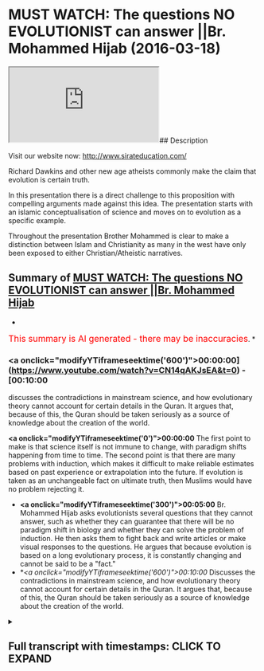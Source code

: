 # MUST WATCH: The questions NO EVOLUTIONIST can answer ||Br. Mohammed Hijab (2016-03-18)

<iframe loading='lazy' src='https://www.youtube.com/embed/CN14qAKJsEA'></iframe>## Description

Visit our website now: http://www.sirateducation.com/

Richard Dawkins and other new age atheists commonly make the claim that evolution is certain truth. 

In this presentation there is a direct challenge to this proposition with compelling arguments made against this idea. The presentation starts with an islamic conceptualisation of science and moves on to evolution as a specific example. 

Throughout the presentation Brother Mohammed is clear to make a distinction between Islam and Christianity as many in the west have only been exposed to either Christian/Atheistic narratives.

## Summary of [MUST WATCH: The questions NO EVOLUTIONIST can answer ||Br. Mohammed Hijab](https://www.youtube.com/watch?v=CN14qAKJsEA)


*

<span style="color:red; font-size:125%">This summary is AI generated - there may be inaccuracies</span>. [](/)*

### <a onclick=\"modifyYTiframeseektime('600')\">00:00:00](https://www.youtube.com/watch?v=CN14qAKJsEA&t=0) - [00:10:00</a>

discusses the contradictions in mainstream science, and how evolutionary theory cannot account for certain details in the Quran. It argues that, because of this, the Quran should be taken seriously as a source of knowledge about the creation of the world.

**<a onclick=\"modifyYTiframeseektime('0')\">00:00:00</a>** The first point to make is that science itself is not immune to change, with paradigm shifts happening from time to time. The second point is that there are many problems with induction, which makes it difficult to make reliable estimates based on past experience or extrapolation into the future. If evolution is taken as an unchangeable fact on ultimate truth, then Muslims would have no problem rejecting it.
* **<a onclick=\"modifyYTiframeseektime('300')\">00:05:00</a>**  Br. Mohammed Hijab asks evolutionists several questions that they cannot answer, such as whether they can guarantee that there will be no paradigm shift in biology and whether they can solve the problem of induction. He then asks them to fight back and write articles or make visual responses to the questions. He argues that because evolution is based on a long evolutionary process, it is constantly changing and cannot be said to be a "fact."
* **<a onclick=\"modifyYTiframeseektime('600')\">00:10:00</a>* Discusses the contradictions in mainstream science, and how evolutionary theory cannot account for certain details in the Quran. It argues that, because of this, the Quran should be taken seriously as a source of knowledge about the creation of the world.

<details><summary><h2>Full transcript with timestamps: CLICK TO EXPAND</h2></summary>

<a onclick="modifyYTiframeseektime('0)')">0:00:00 and public leaders feel so me or so<\/a>
<a onclick="modifyYTiframeseektime('5)')">0:00:05 dirty or do I either would you me I<\/a>
<a onclick="modifyYTiframeseektime('9)')">0:00:09 thought all right so the first thing<\/a>
<a onclick="modifyYTiframeseektime('12)')">0:00:12 that needs to be understood is that as<\/a>
<a onclick="modifyYTiframeseektime('15)')">0:00:15 Muslims we see science as a positive<\/a>
<a onclick="modifyYTiframeseektime('17)')">0:00:17 thing that is because we believe it cut<\/a>
<a onclick="modifyYTiframeseektime('19)')">0:00:19 it attempts to come to terms with what<\/a>
<a onclick="modifyYTiframeseektime('22)')">0:00:22 we believe is God's natural creation<\/a>
<a onclick="modifyYTiframeseektime('24)')">0:00:24 also unlike a Christian counterparts we<\/a>
<a onclick="modifyYTiframeseektime('28)')">0:00:28 have made this wolf history where you<\/a>
<a onclick="modifyYTiframeseektime('30)')">0:00:30 have a massive divide between the<\/a>
<a onclick="modifyYTiframeseektime('32)')">0:00:32 religious institutions and science and<\/a>
<a onclick="modifyYTiframeseektime('35)')">0:00:35 also on Michael Christian counterparts<\/a>
<a onclick="modifyYTiframeseektime('37)')">0:00:37 we haven't had to retreat in our home<\/a>
<a onclick="modifyYTiframeseektime('42)')">0:00:42 neuticle approach in other words the<\/a>
<a onclick="modifyYTiframeseektime('44)')">0:00:44 verses that talk about the heavens and<\/a>
<a onclick="modifyYTiframeseektime('46)')">0:00:46 the earth the verses that talk about the<\/a>
<a onclick="modifyYTiframeseektime('47)')">0:00:47 creations of the Emmons and the earthen<\/a>
<a onclick="modifyYTiframeseektime('50)')">0:00:50 and the things that God has really<\/a>
<a onclick="modifyYTiframeseektime('52)')">0:00:52 created those verses we maintain a<\/a>
<a onclick="modifyYTiframeseektime('55)')">0:00:55 literalistic account of those verses and<\/a>
<a onclick="modifyYTiframeseektime('57)')">0:00:57 we have had to resort to metaphor izing<\/a>
<a onclick="modifyYTiframeseektime('60)')">0:01:00 those verses when they are clearly not<\/a>
<a onclick="modifyYTiframeseektime('63)')">0:01:03 intended as metaphors now whilst Muslims<\/a>
<a onclick="modifyYTiframeseektime('67)')">0:01:07 will maintain that there is a close<\/a>
<a onclick="modifyYTiframeseektime('68)')">0:01:08 relationship between the Quran or Islam<\/a>
<a onclick="modifyYTiframeseektime('72)')">0:01:12 and science we will also say they ought<\/a>
<a onclick="modifyYTiframeseektime('77)')">0:01:17 not to be a perfect relationship between<\/a>
<a onclick="modifyYTiframeseektime('79)')">0:01:19 the Quran slam and science and this<\/a>
<a onclick="modifyYTiframeseektime('83)')">0:01:23 brings me to my main point that science<\/a>
<a onclick="modifyYTiframeseektime('85)')">0:01:25 itself is not perfect and I'm going to<\/a>
<a onclick="modifyYTiframeseektime('87)')">0:01:27 outline two reasons why I believe that<\/a>
<a onclick="modifyYTiframeseektime('90)')">0:01:30 is the case<\/a>
<a onclick="modifyYTiframeseektime('93)')">0:01:33 right so the first point I want to make<\/a>
<a onclick="modifyYTiframeseektime('95)')">0:01:35 is what Thomas Kuhn called a paradigm<\/a>
<a onclick="modifyYTiframeseektime('98)')">0:01:38 shift now science can undergo always<\/a>
<a onclick="modifyYTiframeseektime('100)')">0:01:40 referred to as a paradigm shift and a<\/a>
<a onclick="modifyYTiframeseektime('103)')">0:01:43 paradigm shift is literally know that no<\/a>
<a onclick="modifyYTiframeseektime('106)')">0:01:46 two scientific facts change actual<\/a>
<a onclick="modifyYTiframeseektime('109)')">0:01:49 scientific facts but the whole framework<\/a>
<a onclick="modifyYTiframeseektime('112)')">0:01:52 through which these facts operate also<\/a>
<a onclick="modifyYTiframeseektime('114)')">0:01:54 change now that happened at the time of<\/a>
<a onclick="modifyYTiframeseektime('118)')">0:01:58 sort of Newton / Einstein so there was a<\/a>
<a onclick="modifyYTiframeseektime('121)')">0:02:01 shift a complete paradigm shift from<\/a>
<a onclick="modifyYTiframeseektime('125)')">0:02:05 Newtonian physics to Einstein in physics<\/a>
<a onclick="modifyYTiframeseektime('128)')">0:02:08 that's an established reality and people<\/a>
<a onclick="modifyYTiframeseektime('133)')">0:02:13 of philosophy of science will know this<\/a>
<a onclick="modifyYTiframeseektime('135)')">0:02:15 another example is the fact that you<\/a>
<a onclick="modifyYTiframeseektime('137)')">0:02:17 know you had the assumption that the<\/a>
<a onclick="modifyYTiframeseektime('139)')">0:02:19 universe always existed and this is<\/a>
<a onclick="modifyYTiframeseektime('141)')">0:02:21 called steady state theory and this<\/a>
<a onclick="modifyYTiframeseektime('144)')">0:02:24 moved to the expanding universe model<\/a>
<a onclick="modifyYTiframeseektime('146)')">0:02:26 big bang / extent expanding universe<\/a>
<a onclick="modifyYTiframeseektime('149)')">0:02:29 model which of course meant the<\/a>
<a onclick="modifyYTiframeseektime('152)')">0:02:32 following him and I at one stage to put<\/a>
<a onclick="modifyYTiframeseektime('155)')">0:02:35 on contradicted science because the<\/a>
<a onclick="modifyYTiframeseektime('157)')">0:02:37 Quran makes it very clear that the<\/a>
<a onclick="modifyYTiframeseektime('159)')">0:02:39 universe did indeed have an explicit<\/a>
<a onclick="modifyYTiframeseektime('161)')">0:02:41 beginning steady state theory was<\/a>
<a onclick="modifyYTiframeseektime('165)')">0:02:45 completely against that and thus there<\/a>
<a onclick="modifyYTiframeseektime('168)')">0:02:48 was no reconciliation whatsoever between<\/a>
<a onclick="modifyYTiframeseektime('171)')">0:02:51 steady state theory and the Quran so I<\/a>
<a onclick="modifyYTiframeseektime('174)')">0:02:54 once saved in Islamic narrative<\/a>
<a onclick="modifyYTiframeseektime('176)')">0:02:56 contradicted established facts<\/a>
<a onclick="modifyYTiframeseektime('179)')">0:02:59 scientific fact but it science came to<\/a>
<a onclick="modifyYTiframeseektime('183)')">0:03:03 agree with the credit narrative<\/a>
<a onclick="modifyYTiframeseektime('184)')">0:03:04 afterwards so this is the first point<\/a>
<a onclick="modifyYTiframeseektime('188)')">0:03:08 right so the second point that I want to<\/a>
<a onclick="modifyYTiframeseektime('192)')">0:03:12 make is what is commonly referred to as<\/a>
<a onclick="modifyYTiframeseektime('194)')">0:03:14 the problem of induction now induction<\/a>
<a onclick="modifyYTiframeseektime('197)')">0:03:17 attempts to make sort broad<\/a>
<a onclick="modifyYTiframeseektime('200)')">0:03:20 generalizations on specific samples now<\/a>
<a onclick="modifyYTiframeseektime('203)')">0:03:23 the problems of induction are many which<\/a>
<a onclick="modifyYTiframeseektime('206)')">0:03:26 has 12 enumerated by David Hume one of<\/a>
<a onclick="modifyYTiframeseektime('209)')">0:03:29 them is that it's very difficult to make<\/a>
<a onclick="modifyYTiframeseektime('212)')">0:03:32 estimations based on a select sample or<\/a>
<a onclick="modifyYTiframeseektime('216)')">0:03:36 is very difficult to make estimations<\/a>
<a onclick="modifyYTiframeseektime('219)')">0:03:39 based on past experiences on future<\/a>
<a onclick="modifyYTiframeseektime('223)')">0:03:43 events so these all sort of problems are<\/a>
<a onclick="modifyYTiframeseektime('226)')">0:03:46 associated with induction and these<\/a>
<a onclick="modifyYTiframeseektime('229)')">0:03:49 problems cause deep and dangerous<\/a>
<a onclick="modifyYTiframeseektime('233)')">0:03:53 complications for those who see science<\/a>
<a onclick="modifyYTiframeseektime('236)')">0:03:56 or the theory of evolution to be more<\/a>
<a onclick="modifyYTiframeseektime('239)')">0:03:59 specific here and use a contemporary<\/a>
<a onclick="modifyYTiframeseektime('241)')">0:04:01 example a theory of evolution as an<\/a>
<a onclick="modifyYTiframeseektime('244)')">0:04:04 absolute certainty that is not prone to<\/a>
<a onclick="modifyYTiframeseektime('248)')">0:04:08 any kind of change now Muslims unlike<\/a>
<a onclick="modifyYTiframeseektime('252)')">0:04:12 our Christian literalist young earth<\/a>
<a onclick="modifyYTiframeseektime('254)')">0:04:14 creationist counterparts we don't have<\/a>
<a onclick="modifyYTiframeseektime('256)')">0:04:16 to believe for example that the universe<\/a>
<a onclick="modifyYTiframeseektime('258)')">0:04:18 is only you know a couple of days old or<\/a>
<a onclick="modifyYTiframeseektime('261)')">0:04:21 a couple of thousand years old we can<\/a>
<a onclick="modifyYTiframeseektime('264)')">0:04:24 come to the conclusion that the universe<\/a>
<a onclick="modifyYTiframeseektime('267)')">0:04:27 is expedient whether is years old and we<\/a>
<a onclick="modifyYTiframeseektime('270)')">0:04:30 don't have any problem in rejecting<\/a>
<a onclick="modifyYTiframeseektime('272)')">0:04:32 things like adaptation or speciation or<\/a>
<a onclick="modifyYTiframeseektime('275)')">0:04:35 the fact that dinosaurs you know existed<\/a>
<a onclick="modifyYTiframeseektime('277)')">0:04:37 or any of these things but we clearly<\/a>
<a onclick="modifyYTiframeseektime('279)')">0:04:39 are under obligation to reject human<\/a>
<a onclick="modifyYTiframeseektime('283)')">0:04:43 evolution<\/a>
<a onclick="modifyYTiframeseektime('286)')">0:04:46 right so bearing this in mind I hope you<\/a>
<a onclick="modifyYTiframeseektime('288)')">0:04:48 have only two questions to ask someone<\/a>
<a onclick="modifyYTiframeseektime('291)')">0:04:51 who takes evolution as an unchangeable<\/a>
<a onclick="modifyYTiframeseektime('294)')">0:04:54 certainty on ultimate truth to which if<\/a>
<a onclick="modifyYTiframeseektime('298)')">0:04:58 you can answer in the positive only then<\/a>
<a onclick="modifyYTiframeseektime('302)')">0:05:02 can you quench my skeptical thirst<\/a>
<a onclick="modifyYTiframeseektime('304)')">0:05:04 so our first question is can you<\/a>
<a onclick="modifyYTiframeseektime('308)')">0:05:08 guarantee that there will be no paradigm<\/a>
<a onclick="modifyYTiframeseektime('310)')">0:05:10 shift in the field of biology that I<\/a>
<a onclick="modifyYTiframeseektime('312)')">0:05:12 like of which we've already witnessed in<\/a>
<a onclick="modifyYTiframeseektime('314)')">0:05:14 physics that's the first question the<\/a>
<a onclick="modifyYTiframeseektime('317)')">0:05:17 second question is can you solve the<\/a>
<a onclick="modifyYTiframeseektime('321)')">0:05:21 problem of induction so they can get<\/a>
<a onclick="modifyYTiframeseektime('324)')">0:05:24 enough sample evidences to make a<\/a>
<a onclick="modifyYTiframeseektime('327)')">0:05:27 complete generalization in evolution or<\/a>
<a onclick="modifyYTiframeseektime('330)')">0:05:30 human evolution in particular these are<\/a>
<a onclick="modifyYTiframeseektime('334)')">0:05:34 my questions and is my case and I really<\/a>
<a onclick="modifyYTiframeseektime('337)')">0:05:37 want to ask you for a favor really have<\/a>
<a onclick="modifyYTiframeseektime('341)')">0:05:41 a request to make to you and it consists<\/a>
<a onclick="modifyYTiframeseektime('345)')">0:05:45 of two words fire back that's right<\/a>
<a onclick="modifyYTiframeseektime('352)')">0:05:52 fight back I've made my points clear<\/a>
<a onclick="modifyYTiframeseektime('355)')">0:05:55 I've elucidated on my questions so it's<\/a>
<a onclick="modifyYTiframeseektime('359)')">0:05:59 time for you to fight back write an<\/a>
<a onclick="modifyYTiframeseektime('361)')">0:06:01 article make a visual response let's see<\/a>
<a onclick="modifyYTiframeseektime('365)')">0:06:05 what you have to say to these questions<\/a>
<a onclick="modifyYTiframeseektime('368)')">0:06:08 that I posed so I've been describing<\/a>
<a onclick="modifyYTiframeseektime('371)')">0:06:11 evolution as if it's a fact as if it's a<\/a>
<a onclick="modifyYTiframeseektime('374)')">0:06:14 fact really I've been taking that for<\/a>
<a onclick="modifyYTiframeseektime('375)')">0:06:15 granted effect of science whether<\/a>
<a onclick="modifyYTiframeseektime('378)')">0:06:18 evolution can by its very nature cuz it<\/a>
<a onclick="modifyYTiframeseektime('381)')">0:06:21 takes millions of years to take place<\/a>
<a onclick="modifyYTiframeseektime('382)')">0:06:22 fulfill this scientific sort of textbook<\/a>
<a onclick="modifyYTiframeseektime('385)')">0:06:25 definition of science something which is<\/a>
<a onclick="modifyYTiframeseektime('387)')">0:06:27 a observed phenomena I'll leave that up<\/a>
<a onclick="modifyYTiframeseektime('390)')">0:06:30 to the viewer I'm not gonna you know<\/a>
<a onclick="modifyYTiframeseektime('391)')">0:06:31 just go back and forth for you guys<\/a>
<a onclick="modifyYTiframeseektime('394)')">0:06:34 you can decide that it was actually<\/a>
<a onclick="modifyYTiframeseektime('396)')">0:06:36 respected there's a matter it's because<\/a>
<a onclick="modifyYTiframeseektime('399)')">0:06:39 then you'd still have the two questions<\/a>
<a onclick="modifyYTiframeseektime('401)')">0:06:41 that you have to answer even if it is a<\/a>
<a onclick="modifyYTiframeseektime('402)')">0:06:42 fact but you have to understand that<\/a>
<a onclick="modifyYTiframeseektime('405)')">0:06:45 biologists understanding of our<\/a>
<a onclick="modifyYTiframeseektime('408)')">0:06:48 evolution has undergone a kind of<\/a>
<a onclick="modifyYTiframeseektime('410)')">0:06:50 cosmetic surgery in the 20th century<\/a>
<a onclick="modifyYTiframeseektime('412)')">0:06:52 that is because basically you had<\/a>
<a onclick="modifyYTiframeseektime('415)')">0:06:55 microbiology and sort of new<\/a>
<a onclick="modifyYTiframeseektime('417)')">0:06:57 understanding of genetics which had<\/a>
<a onclick="modifyYTiframeseektime('419)')">0:06:59 be incorporated into Darwinism or<\/a>
<a onclick="modifyYTiframeseektime('422)')">0:07:02 Darwinian evolution to create what you<\/a>
<a onclick="modifyYTiframeseektime('424)')">0:07:04 call the neo-darwinian evolution your<\/a>
<a onclick="modifyYTiframeseektime('427)')">0:07:07 Darwinian evolution your Darwinian<\/a>
<a onclick="modifyYTiframeseektime('430)')">0:07:10 evolution so as a result of these<\/a>
<a onclick="modifyYTiframeseektime('432)')">0:07:12 changes one can I still come to the<\/a>
<a onclick="modifyYTiframeseektime('435)')">0:07:15 conclusion that evolution is evolving<\/a>
<a onclick="modifyYTiframeseektime('437)')">0:07:17 it's changing it is moving around even I<\/a>
<a onclick="modifyYTiframeseektime('442)')">0:07:22 mean if you look at the fossil record<\/a>
<a onclick="modifyYTiframeseektime('444)')">0:07:24 because evolution a big part of the<\/a>
<a onclick="modifyYTiframeseektime('445)')">0:07:25 theory really depends upon the fossil<\/a>
<a onclick="modifyYTiframeseektime('447)')">0:07:27 record and there have been massive<\/a>
<a onclick="modifyYTiframeseektime('449)')">0:07:29 changes as a result of the new<\/a>
<a onclick="modifyYTiframeseektime('452)')">0:07:32 discoveries you know new fossil<\/a>
<a onclick="modifyYTiframeseektime('454)')">0:07:34 discoveries a full sample of Lucy Lucy<\/a>
<a onclick="modifyYTiframeseektime('457)')">0:07:37 obviously discovered in 1974 is a fossil<\/a>
<a onclick="modifyYTiframeseektime('461)')">0:07:41 and people actually know bandages had to<\/a>
<a onclick="modifyYTiframeseektime('464)')">0:07:44 come back to the drawing board<\/a>
<a onclick="modifyYTiframeseektime('464)')">0:07:44 continuously go back to the drawing<\/a>
<a onclick="modifyYTiframeseektime('466)')">0:07:46 board and try and reconfigure the third<\/a>
<a onclick="modifyYTiframeseektime('468)')">0:07:48 evolution based on this new fossil<\/a>
<a onclick="modifyYTiframeseektime('470)')">0:07:50 another another change that took place<\/a>
<a onclick="modifyYTiframeseektime('472)')">0:07:52 in order for men and now instead of it<\/a>
<a onclick="modifyYTiframeseektime('475)')">0:07:55 being a new fossil that take that people<\/a>
<a onclick="modifyYTiframeseektime('478)')">0:07:58 are found its new classifications now so<\/a>
<a onclick="modifyYTiframeseektime('481)')">0:08:01 a Neanderthal man was our anatomical<\/a>
<a onclick="modifyYTiframeseektime('485)')">0:08:05 cousin right and then he was<\/a>
<a onclick="modifyYTiframeseektime('487)')">0:08:07 reclassified to being anatomical brother<\/a>
<a onclick="modifyYTiframeseektime('492)')">0:08:12 I mean even to be honest a very famous<\/a>
<a onclick="modifyYTiframeseektime('495)')">0:08:15 controversy within the twenty sort of<\/a>
<a onclick="modifyYTiframeseektime('499)')">0:08:19 early 21st century could say what 20/20<\/a>
<a onclick="modifyYTiframeseektime('503)')">0:08:23 first century is the sort of<\/a>
<a onclick="modifyYTiframeseektime('505)')">0:08:25 controversial decade Stephen Gould<\/a>
<a onclick="modifyYTiframeseektime('508)')">0:08:28 so he made a theory of thesis called<\/a>
<a onclick="modifyYTiframeseektime('511)')">0:08:31 punctuated equilibrium with punctuated<\/a>
<a onclick="modifyYTiframeseektime('513)')">0:08:33 equilibrium which is actually contrasted<\/a>
<a onclick="modifyYTiframeseektime('516)')">0:08:36 it's a contrast to neo Darwinian<\/a>
<a onclick="modifyYTiframeseektime('519)')">0:08:39 evolution one can say he steps out of<\/a>
<a onclick="modifyYTiframeseektime('521)')">0:08:41 not new Darwinian evolution so there's a<\/a>
<a onclick="modifyYTiframeseektime('524)')">0:08:44 new explanation now for how human being<\/a>
<a onclick="modifyYTiframeseektime('526)')">0:08:46 or how different creatures evolved which<\/a>
<a onclick="modifyYTiframeseektime('529)')">0:08:49 is not the standard Darwinian evolution<\/a>
<a onclick="modifyYTiframeseektime('533)')">0:08:53 explanation so look at the changes are<\/a>
<a onclick="modifyYTiframeseektime('535)')">0:08:55 taking place and continuously change<\/a>
<a onclick="modifyYTiframeseektime('537)')">0:08:57 already with the theory of evolution<\/a>
<a onclick="modifyYTiframeseektime('540)')">0:09:00 there are so many changes that is it's<\/a>
<a onclick="modifyYTiframeseektime('544)')">0:09:04 really it's very hard to maintain that<\/a>
<a onclick="modifyYTiframeseektime('546)')">0:09:06 there won't be any new fossils or the<\/a>
<a onclick="modifyYTiframeseektime('548)')">0:09:08 one being you<\/a>
<a onclick="modifyYTiframeseektime('549)')">0:09:09 reclassifications that will render parts<\/a>
<a onclick="modifyYTiframeseektime('552)')">0:09:12 of the theory perhaps another would you<\/a>
<a onclick="modifyYTiframeseektime('555)')">0:09:15 know so think about that the fact that<\/a>
<a onclick="modifyYTiframeseektime('557)')">0:09:17 evolution is evolving is a testament to<\/a>
<a onclick="modifyYTiframeseektime('560)')">0:09:20 the fact really that it can continue to<\/a>
<a onclick="modifyYTiframeseektime('563)')">0:09:23 change and part new evidences can come<\/a>
<a onclick="modifyYTiframeseektime('566)')">0:09:26 in and be incorporated and undermined<\/a>
<a onclick="modifyYTiframeseektime('568)')">0:09:28 all evidences how can you maintain a<\/a>
<a onclick="modifyYTiframeseektime('570)')">0:09:30 certain reality in this case and if you<\/a>
<a onclick="modifyYTiframeseektime('573)')">0:09:33 want to maintain that is certain in the<\/a>
<a onclick="modifyYTiframeseektime('576)')">0:09:36 city so thing that happens for sure you<\/a>
<a onclick="modifyYTiframeseektime('579)')">0:09:39 still have to take a step back and you<\/a>
<a onclick="modifyYTiframeseektime('581)')">0:09:41 still did have to be open-minded and<\/a>
<a onclick="modifyYTiframeseektime('583)')">0:09:43 think all of these changes have happened<\/a>
<a onclick="modifyYTiframeseektime('585)')">0:09:45 what is guaranteeing us that continuous<\/a>
<a onclick="modifyYTiframeseektime('588)')">0:09:48 change will not continue to happen think<\/a>
<a onclick="modifyYTiframeseektime('591)')">0:09:51 about it<\/a>
<a onclick="modifyYTiframeseektime('593)')">0:09:53 so what really astonishes me is that<\/a>
<a onclick="modifyYTiframeseektime('597)')">0:09:57 people really do take evolution is<\/a>
<a onclick="modifyYTiframeseektime('600)')">0:10:00 almost like a religion become so deeply<\/a>
<a onclick="modifyYTiframeseektime('601)')">0:10:01 entrenched in people's mind they become<\/a>
<a onclick="modifyYTiframeseektime('603)')">0:10:03 loners like religion and the scientists<\/a>
<a onclick="modifyYTiframeseektime('606)')">0:10:06 job is going to be to attempt to falsify<\/a>
<a onclick="modifyYTiframeseektime('609)')">0:10:09 evidences but unfortunately because of<\/a>
<a onclick="modifyYTiframeseektime('612)')">0:10:12 the atmosphere that has been created in<\/a>
<a onclick="modifyYTiframeseektime('615)')">0:10:15 21st century with eighteen or new New<\/a>
<a onclick="modifyYTiframeseektime('618)')">0:10:18 Age atheism it is like a stubborn<\/a>
<a onclick="modifyYTiframeseektime('621)')">0:10:21 vehement like stubbornness about ideas<\/a>
<a onclick="modifyYTiframeseektime('624)')">0:10:24 this is create an atmosphere where<\/a>
<a onclick="modifyYTiframeseektime('626)')">0:10:26 people actually want to go and create a<\/a>
<a onclick="modifyYTiframeseektime('628)')">0:10:28 self-fulfilling prophecy in relation to<\/a>
<a onclick="modifyYTiframeseektime('630)')">0:10:30 this field of evolution and this makes<\/a>
<a onclick="modifyYTiframeseektime('633)')">0:10:33 them who look but this makes people look<\/a>
<a onclick="modifyYTiframeseektime('634)')">0:10:34 really bad like Lord Kelvin you know<\/a>
<a onclick="modifyYTiframeseektime('638)')">0:10:38 it's meant to be um you know massive<\/a>
<a onclick="modifyYTiframeseektime('640)')">0:10:40 scientist he made it speech publicly in<\/a>
<a onclick="modifyYTiframeseektime('642)')">0:10:42 the nineteen hundreds and he said that<\/a>
<a onclick="modifyYTiframeseektime('644)')">0:10:44 we know everything we need to know about<\/a>
<a onclick="modifyYTiframeseektime('645)')">0:10:45 physics and then five or six four or<\/a>
<a onclick="modifyYTiframeseektime('648)')">0:10:48 five years later Einstein came with a<\/a>
<a onclick="modifyYTiframeseektime('650)')">0:10:50 special theory of relativity so you have<\/a>
<a onclick="modifyYTiframeseektime('653)')">0:10:53 to understand that science is an<\/a>
<a onclick="modifyYTiframeseektime('655)')">0:10:55 instrumental way of understanding the<\/a>
<a onclick="modifyYTiframeseektime('657)')">0:10:57 world around us it's pragmatic it<\/a>
<a onclick="modifyYTiframeseektime('659)')">0:10:59 changes so I mean that's what you have<\/a>
<a onclick="modifyYTiframeseektime('662)')">0:11:02 to understand but look if you like me<\/a>
<a onclick="modifyYTiframeseektime('665)')">0:11:05 appreciate the scientific method we<\/a>
<a onclick="modifyYTiframeseektime('668)')">0:11:08 appreciate the sensitive something that<\/a>
<a onclick="modifyYTiframeseektime('669)')">0:11:09 unites people it's a rational recourse<\/a>
<a onclick="modifyYTiframeseektime('672)')">0:11:12 and you're and you're someone who<\/a>
<a onclick="modifyYTiframeseektime('675)')">0:11:15 appreciates it then realize that the<\/a>
<a onclick="modifyYTiframeseektime('677)')">0:11:17 science itself is not concerned with<\/a>
<a onclick="modifyYTiframeseektime('680)')">0:11:20 certain things<\/a>
<a onclick="modifyYTiframeseektime('681)')">0:11:21 like meaning<\/a>
<a onclick="modifyYTiframeseektime('683)')">0:11:23 it doesn't concern those things at all<\/a>
<a onclick="modifyYTiframeseektime('687)')">0:11:27 so if you have like this kind of like<\/a>
<a onclick="modifyYTiframeseektime('689)')">0:11:29 craving for certainty that can only be<\/a>
<a onclick="modifyYTiframeseektime('693)')">0:11:33 satiated with the question what is my<\/a>
<a onclick="modifyYTiframeseektime('697)')">0:11:37 purpose in life that can only be<\/a>
<a onclick="modifyYTiframeseektime('698)')">0:11:38 questioned associated with that question<\/a>
<a onclick="modifyYTiframeseektime('701)')">0:11:41 and look going back to science if we<\/a>
<a onclick="modifyYTiframeseektime('704)')">0:11:44 related to the quranic narrative the<\/a>
<a onclick="modifyYTiframeseektime('708)')">0:11:48 quranic narrative is interestingly<\/a>
<a onclick="modifyYTiframeseektime('711)')">0:11:51 despite all the things we've said it can<\/a>
<a onclick="modifyYTiframeseektime('714)')">0:11:54 be if you look at all of the verses that<\/a>
<a onclick="modifyYTiframeseektime('716)')">0:11:56 talk about creation literally in the<\/a>
<a onclick="modifyYTiframeseektime('718)')">0:11:58 front those verses can be correlated<\/a>
<a onclick="modifyYTiframeseektime('721)')">0:12:01 with even in the light like of 21st<\/a>
<a onclick="modifyYTiframeseektime('724)')">0:12:04 century scientific discovery in other<\/a>
<a onclick="modifyYTiframeseektime('726)')">0:12:06 words you can appreciate those verses in<\/a>
<a onclick="modifyYTiframeseektime('728)')">0:12:08 the light of 21st century discoveries so<\/a>
<a onclick="modifyYTiframeseektime('732)')">0:12:12 this is really an interesting part of<\/a>
<a onclick="modifyYTiframeseektime('734)')">0:12:14 the quranic narrative and it shows you<\/a>
<a onclick="modifyYTiframeseektime('736)')">0:12:16 and we should really strong case speedy<\/a>
<a onclick="modifyYTiframeseektime('738)')">0:12:18 for the timelessness of the quran are<\/a>
<a onclick="modifyYTiframeseektime('747)')">0:12:27 you going to subscribe wha-hey you gonna<\/a>
<a onclick="modifyYTiframeseektime('751)')">0:12:31 just become of the channel and you don't<\/a>
<a onclick="modifyYTiframeseektime('753)')">0:12:33 do i'm not subscribe you got to<\/a>
<a onclick="modifyYTiframeseektime('756)')">0:12:36 subscribe to the jump<\/a>
<a onclick="modifyYTiframeseektime('766)')">0:12:46 but Lina<\/a>
<a onclick="modifyYTiframeseektime('773)')">0:12:53 would you be a dog<\/a>
</details>